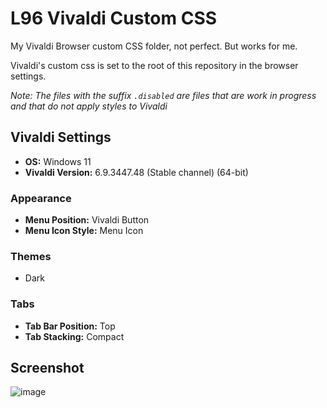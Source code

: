 # L96 Vivaldi Custom CSS
 My Vivaldi Browser custom CSS folder, not perfect. But works for me.

 Vivaldi's custom css is set to the root of this repository in the browser settings.

 _Note: The files with the suffix `.disabled` are files that are work in progress and that do not apply styles to Vivaldi_

 ## Vivaldi Settings
 - **OS:** Windows 11
 - **Vivaldi Version:** 6.9.3447.48 (Stable channel) (64-bit) 
 
 ### Appearance
 - **Menu Position:** Vivaldi Button
 - **Menu Icon Style:** Menu Icon
 
 ### Themes
 - Dark
 
 ### Tabs
 - **Tab Bar Position:** Top
 - **Tab Stacking:** Compact


## Screenshot
![image](https://github.com/user-attachments/assets/3db0c22d-f028-418c-8145-6885996a2c3c)
